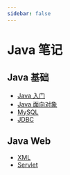```yaml
---
sidebar: false
---
```


# Java 笔记

## Java 基础

- [Java 入门]()
- [Java 面向对象]()
- [MySQL]()
- [JDBC]()

## Java Web

- [XML]()
- [Servlet](./Java基础/servlet.md)
